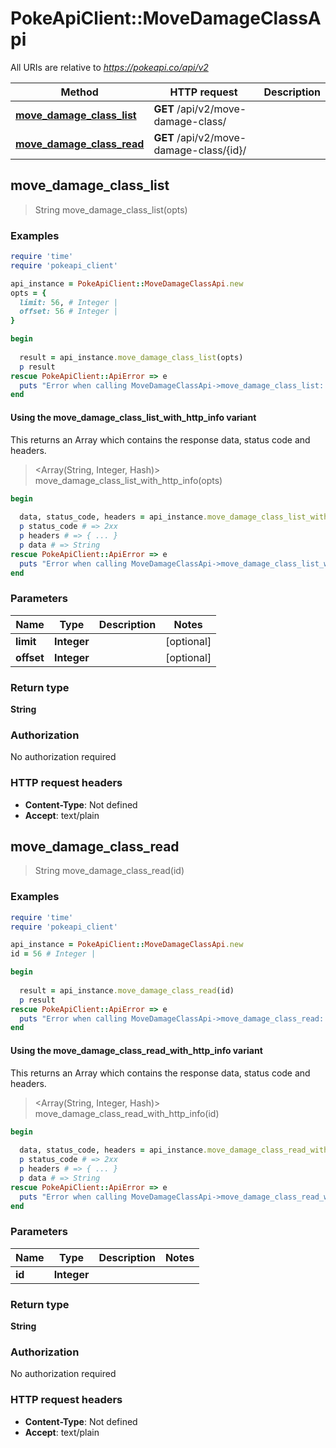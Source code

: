 # PokeApiClient::MoveDamageClassApi

All URIs are relative to *https://pokeapi.co/api/v2*

| Method | HTTP request | Description |
| ------ | ------------ | ----------- |
| [**move_damage_class_list**](MoveDamageClassApi.md#move_damage_class_list) | **GET** /api/v2/move-damage-class/ |  |
| [**move_damage_class_read**](MoveDamageClassApi.md#move_damage_class_read) | **GET** /api/v2/move-damage-class/{id}/ |  |


## move_damage_class_list

> String move_damage_class_list(opts)



### Examples

```ruby
require 'time'
require 'pokeapi_client'

api_instance = PokeApiClient::MoveDamageClassApi.new
opts = {
  limit: 56, # Integer | 
  offset: 56 # Integer | 
}

begin
  
  result = api_instance.move_damage_class_list(opts)
  p result
rescue PokeApiClient::ApiError => e
  puts "Error when calling MoveDamageClassApi->move_damage_class_list: #{e}"
end
```

#### Using the move_damage_class_list_with_http_info variant

This returns an Array which contains the response data, status code and headers.

> <Array(String, Integer, Hash)> move_damage_class_list_with_http_info(opts)

```ruby
begin
  
  data, status_code, headers = api_instance.move_damage_class_list_with_http_info(opts)
  p status_code # => 2xx
  p headers # => { ... }
  p data # => String
rescue PokeApiClient::ApiError => e
  puts "Error when calling MoveDamageClassApi->move_damage_class_list_with_http_info: #{e}"
end
```

### Parameters

| Name | Type | Description | Notes |
| ---- | ---- | ----------- | ----- |
| **limit** | **Integer** |  | [optional] |
| **offset** | **Integer** |  | [optional] |

### Return type

**String**

### Authorization

No authorization required

### HTTP request headers

- **Content-Type**: Not defined
- **Accept**: text/plain


## move_damage_class_read

> String move_damage_class_read(id)



### Examples

```ruby
require 'time'
require 'pokeapi_client'

api_instance = PokeApiClient::MoveDamageClassApi.new
id = 56 # Integer | 

begin
  
  result = api_instance.move_damage_class_read(id)
  p result
rescue PokeApiClient::ApiError => e
  puts "Error when calling MoveDamageClassApi->move_damage_class_read: #{e}"
end
```

#### Using the move_damage_class_read_with_http_info variant

This returns an Array which contains the response data, status code and headers.

> <Array(String, Integer, Hash)> move_damage_class_read_with_http_info(id)

```ruby
begin
  
  data, status_code, headers = api_instance.move_damage_class_read_with_http_info(id)
  p status_code # => 2xx
  p headers # => { ... }
  p data # => String
rescue PokeApiClient::ApiError => e
  puts "Error when calling MoveDamageClassApi->move_damage_class_read_with_http_info: #{e}"
end
```

### Parameters

| Name | Type | Description | Notes |
| ---- | ---- | ----------- | ----- |
| **id** | **Integer** |  |  |

### Return type

**String**

### Authorization

No authorization required

### HTTP request headers

- **Content-Type**: Not defined
- **Accept**: text/plain

